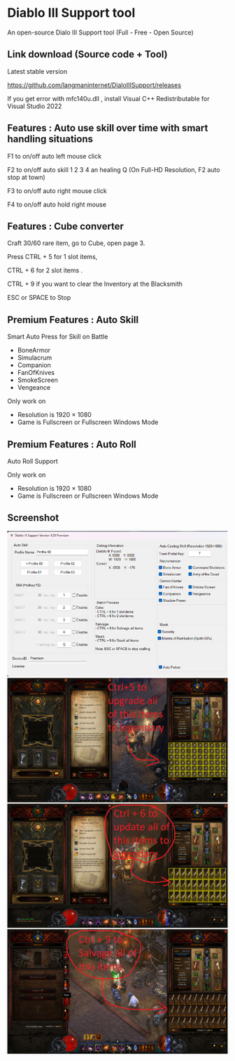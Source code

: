 # Diablo III Support tool
An open-source Dialo III Support tool (Full - Free - Open Source)

Link download (Source code + Tool)
------------
Latest stable version

https://github.com/langmaninternet/DialoIIISupport/releases


If you get error with mfc140u.dll , install Visual C++ Redistributable for Visual Studio 2022





Features : Auto use skill over time with smart handling situations
------------

F1 to on/off auto left mouse click

F2 to on/off auto skill 1 2 3 4 an healing Q (On Full-HD Resolution, F2 auto stop at town)

F3 to on/off auto right mouse click

F4 to on/off auto hold right mouse 



Features : Cube converter
------------

Craft 30/60 rare item, go to Cube, open page 3. 

Press CTRL + 5 for 1 slot items,  

CTRL + 6 for 2 slot items .

CTRL + 9 if you want to clear the Inventory at the Blacksmith

ESC or SPACE to Stop 


Premium Features : Auto Skill
------------
Smart Auto Press for Skill on Battle
+ BoneArmor
+ Simulacrum
+ Companion
+ FanOfKnives
+ SmokeScreen
+ Vengeance

Only work on
+ Resolution is 1920 × 1080 
+ Game is Fullscreen or Fullscreen Windows Mode


Premium Features : Auto Roll
------------
Auto Roll Support

Only work on
+ Resolution is 1920 × 1080 
+ Game is Fullscreen or Fullscreen Windows Mode



Screenshot
------------
![](FinalRelease/Screen08.png)
![](FinalRelease/Cube02.png)
![](FinalRelease/Cube03.png)
![](FinalRelease/Cube04.png)



